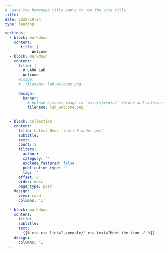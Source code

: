 ```yaml
---
# Leave the homepage title empty to use the site title
title:
date: 2022-10-24
type: landing

sections:
  - block: markdown
    content:
       title: |
            Welcome 
  - block: markdown
    content:
      title: |
        # LARK Lab
        Welcome
      #image:
      #  filename: lab_welcome.png
        
      design:
        banner:
          # Upload a cover image to `assets/media/` folder and reference its filename here (optional)
          filename: lab_welcome.png
   
  
  - block: collection
    content:
      title: Latest News (test) # under post
      subtitle:
      text:
      count: 5
      filters:
        author: ''
        category: ''
        exclude_featured: false
        publication_type: ''
        tag: ''
      offset: 0
      order: desc
      page_type: post
    design:
      view: card
      columns: '1'
  
  - block: markdown
    content:
      title:
      subtitle:
      text: |
        {{% cta cta_link="./people/" cta_text="Meet the team →" %}}
    design:
      columns: '1'
---
```

